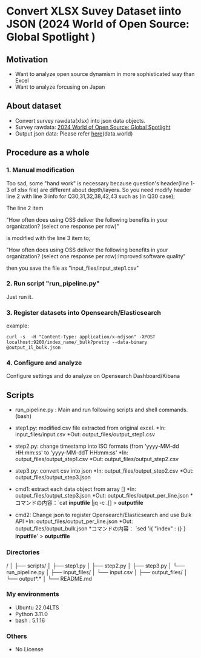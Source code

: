 # Convert XLSX Suvey Dataset iinto JSON (2024 World of Open Source: Global Spotlight )

## Motivation
* Want to analyze open source dynamism in more sophisticated way than Excel
* Want to analyze forcusing on Japan 

## About dataset
* Convert survey rawdata(xlsx) into json data objects. 
* Survey rawdata:  [2024 World of Open Source: Global Spotlight](https://data.world/thelinuxfoundation/2024-world-of-open-source-global-spotlight) 
* Output json data: Please refer [here](https://data.world/maabou512/lf-2024-world-of-open-source-global-spotlight-json-data)(data.world)

## Procedure as a whole
### 1. Manual modification
Too sad, some "hand work" is necessary because question's header(line 1-3 of xlsx file) are different about depth/layers. So you need modify header line 2 with line 3 info for Q30,31,32,38,42,43 such as (in Q30 case);

The line 2 item 

"How often does using OSS deliver the following benefits in your organization? (select one response per row)" 

is modified with the line 3 item to; 

"How often does using OSS deliver the following benefits in your organization? (select one response per row):Improved software quality" 

then you save the file as "input_files/input_step1.csv"

### 2. Run script "run_pipeline.py"
Just run it. 

### 3. Register datasets into Opensearch/Elasticsearch 
example:

```curl -s  -H "Content-Type: application/x-ndjson" -XPOST localhost:9200/index_name/_bulk?pretty --data-binary @output_1l_bulk.json```

### 4. Configure and analyze 
Configure settings and do analyze on Opensearch Dashboard/Kibana

## Scripts
* run_pipeline.py : Main and run following scripts and shell commands.(bash)  

* step1.py: modified csv file extracted from original excel.
  *In: input_files/input.csv
  *Out: output_files/output_step1.csv
* step2.py: change timestamp into ISO formats (from 'yyyy-MM-dd HH:mm:ss' to 'yyyy-MM-ddT HH:mm:ss'
  *In: output_files/output_step1.csv
  *Out: output_files/output_step2.csv
* step3.py: convert csv into json
  *In: output_files/output_step2.csv
  *Out: output_files/output_step3.json
* cmd1: extract each data object  from array []
  *In: output_files/output_step3.json
  *Out: output_files/output_per_line.json
  *コマンドの内容：`cat **inputfile** |jq -c .[] >  **outputfile**
* cmd2: Change json to register Opensearch/Elasticsearch and use Bulk API
  *In: output_files/output_per_line.json
  *Out: output_files/output_bulk.json
  *コマンドの内容： `sed 'i\{ "index" : {} \}  **inputfile**' > **outputfile**　 

### Directories
/
│
├── scripts/
│   ├── step1.py
│   ├── step2.py
│   ├── step3.py
│   └── run_pipeline.py
│
├── input_files/
│   └── input.csv
│
├── output_files/
│   └── output*.*
│
└── README.md 

### My environments
* Ubuntu 22.04LTS
* Python 3.11.0 
* bash : 5.1.16

### Others
* No License
